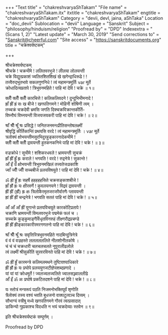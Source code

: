 +++
"Text title" = "chakreshvaryaShTakam"
"File name" = "chakreshvaryaShTakam.itx"
itxtitle = "chakreshvaryaShTakam"
engtitle = "chakreshvaryaShTakam"
Category = "devii, devI, jaina, aShTaka"
Location = "doc_devii"
Sublocation = "devii"
Language = "Sanskrit"
Subject = "philosophy/hinduism/religion"
"Proofread by" = "DPD"
Indexextra = "(Scans 1, 2)"
"Latest update" = "March 30, 2019"
"Send corrections to" = "Sanskrit@cheerful.com"
"Site access" = "https://sanskritdocuments.org"
title = "चक्रेश्वर्यष्टकम्"

+++
  
 श्रीचक्रेश्वर्यष्टकम्   
श्रीचक्रे !  चक्रभीमे !  ललितवरभुजे !  लीलया लोलयन्ती  
चक्रे विद्युत्प्रकाशं ज्वलितशितशिखं खे खगेन्द्राधिरूढे !   !  
तत्त्वैरुद्भूतभावे सकलगुणनिधे !  त्वं महामन्त्रमूर्तिंः  var  मूर्ते  
क्रोधादित्यप्रतापे !  त्रिभुवनमहिते !  पाहि मां देवि !  चक्रे ॥ १॥  
  
क्लीँ क्लीँ क्लीँ कारचित्ते !  कलिकलिवदने !  दुन्दुभिभीमनादे !  
ह्राँ ह्रीं ह्रं सः ख बीजे !  खगपतिगमने !  मोहिनी शोषिणी त्वम् ।  
तच्चक्रं चक्रदेवी भ्रमसि जगति दिक्चक्रविक्रान्तकीर्ति-  
विघ्नौघं विघ्नयन्ती विजयजयकरी पाहि मां देवि !  चक्रे !  ॥ २॥  
  
श्राँ श्रीँ श्रूँ श्रः प्रसिद्धे !  जनितजनमनःप्रीतिसन्तोषलक्ष्मीं  
श्रीवृद्धिं कीर्तिकान्तिं प्रथयसि वरदे !  त्वं महामन्त्रमूर्तिः ।  var  मूर्ते  
त्रलोक्यं क्षोभयन्तीमसुरभिदुरहुङ्कारनादेकभीमे !  
क्लीँ क्लीँ क्लीँ द्रावयन्ती हुतकनकनिभे पाहि मां देवि !  चक्रे !  ॥ ३॥  
  
वज्रक्रोधे !  सुभीमे !  शशिकरधवले ! भ्रामयन्ती सुचक्रं  
ह्राँ ह्रीं ह्रूँ ह्रः कराले !  भगवति !  वरदे !  रुद्रनेत्रे !  सुकान्ते !  
आँ इँ उँ क्षोभयन्ती त्रिभुवनमखिलं तत्त्वतेजःप्रकाशि  
ज्वाँ ज्वीँ ज्वीँ सच्चबीजे प्रलयविषयुते !  पाहि मां देवि !  चक्रे !  ॥ ४॥  
  
ॐ  ह्रीं ह्रूँ ह्रः  सहर्षे  हहहहहसिते चक्रसङ्काशबीजे !  
ह्राँ ह्रौं ह्रः यः क्षीरवर्णे !  कुवलयनयने !  विद्रवं द्रावयन्ती ।  
ह्रीं ह्रीं (ह्रौं) ह्रः क्षः त्रिलोकैरमृतजरजरैर्वारणैः प्लावयन्ती  
ह्रां ह्रीं ह्रीं चन्द्रनेत्रे !  भगवति सततं पाहि मां देवि !  चक्रे !  ॥ ५॥  
  
आँ आँ आँ ह्रीं युगान्ते प्रलयविचयुते  कारकोटिप्रतापे !  
चक्राणि भ्रामयन्ती विमलवरभुजे पद्ममेकं फलं च ।  
सच्चक्रे कुङ्कुमाङ्गैर्विधृतविनरुहं तीक्ष्णरौद्रप्रचण्डे  
ह्रीं ह्रीं ह्रीङ्कारकारीरमरगणतनो  पाहि मां देवि !  चक्रे !  ॥ ६॥  
  
श्राँ श्रीँ श्रूँ श्रः सवृत्तिस्त्रिभुवनमहिते नादबिन्दुत्रिनेत्रे  
वं वं वं वज्रहस्ते ललललललिते नीलशोनीलकोषे ।  
चं चं चं चक्रधारी चलचलचलते नूपुरालीढलोले  
त्वं लक्ष्मीं श्रीसुकीतिं सुरवरविनते पाहि मां देवि !  चक्रे !  ॥ ७॥  
  
ॐ ह्रीं ह्रूँ कारमन्त्रे कलिमलमथने तुष्टिवश्याधिकारे  
ह्रीं ह्रौं ह्रः यः प्रघोपे प्रलययुगजटीज्ञेयशब्दप्रणादे ।  
यां यां यां क्रोधमूर्ते !  ज्वलज्वलज्वलिते ज्वालसञ्ज्वाललीढे  
आँ इँ ॐ अः प्रघोषे प्रकटितदशने पाहि मां देवि !  चक्रे !  ॥ ८॥  
  
यः स्तोत्रं मन्त्ररूपं पठति निजमनोभक्तिपूर्वं शृणोति  
त्रैलोक्यं तस्य वश्यं भवति बुधजनो वाक्पटुत्वञ्च दिव्यम् ।  
सौभाग्यं स्त्रीषु मध्ये खगपतिगमने गौरवं त्वत्प्रसादात्  
डाकिन्यो गुह्यकाश्च विदधति न भयं चक्रदेव्याः स्तवेन ॥ ९॥  
  
इति श्रीचक्रेश्वर्यष्टकं सम्पूर्णम् ।  
  
  
Proofread by DPD  
  
